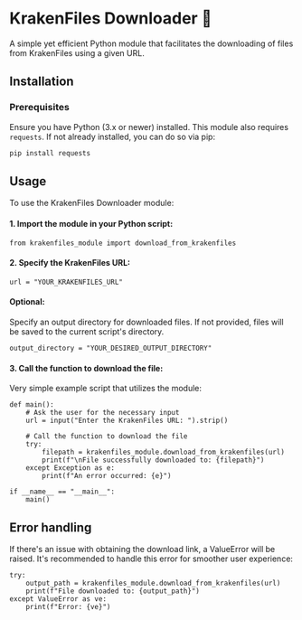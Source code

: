 # KrakenFiles Downloader 🚀

A simple yet efficient Python module that facilitates the downloading of files from KrakenFiles using a given URL.

## Installation

### Prerequisites

Ensure you have Python (3.x or newer) installed. This module also requires `requests`. If not already installed, you can do so via pip:

```bash
pip install requests
```

## Usage  

To use the KrakenFiles Downloader module:

#### 1. Import the module in your Python script:
```
from krakenfiles_module import download_from_krakenfiles
```
#### 2. Specify the KrakenFiles URL:
```
url = "YOUR_KRAKENFILES_URL"
```
#### Optional:
Specify an output directory for downloaded files. If not provided, files will be saved to the current script's directory.
```
output_directory = "YOUR_DESIRED_OUTPUT_DIRECTORY"
```
#### 3. Call the function to download the file:
Very simple example script that utilizes the module:
```
def main():
    # Ask the user for the necessary input
    url = input("Enter the KrakenFiles URL: ").strip()

    # Call the function to download the file
    try:
        filepath = krakenfiles_module.download_from_krakenfiles(url)
        print(f"\nFile successfully downloaded to: {filepath}")
    except Exception as e:
        print(f"An error occurred: {e}")

if __name__ == "__main__":
    main()
```

## Error handling
If there's an issue with obtaining the download link, a ValueError will be raised. It's recommended to handle this error for smoother user experience:
```
try:
    output_path = krakenfiles_module.download_from_krakenfiles(url)
    print(f"File downloaded to: {output_path}")
except ValueError as ve:
    print(f"Error: {ve}")

```
